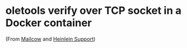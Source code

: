 # oletools verify over TCP socket in a Docker container

(From [Mailcow](https://github.com/mailcow/mailcow-dockerized/tree/master/data/Dockerfiles/olefy) and [Heinlein Support](https://github.com/HeinleinSupport/olefy))
